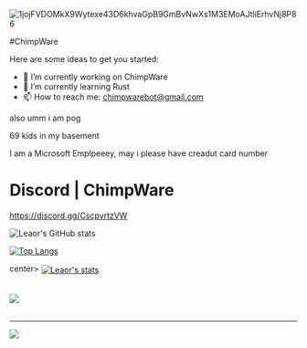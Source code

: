 ![1jojFVDOMkX9Wytexe43D6khvaGpB9GmBvNwXs1M3EMoAJtliErhvNj8P86](https://user-images.githubusercontent.com/74433811/112777301-dd801500-900f-11eb-81a6-aba3eee0b11c.png)

#ChimpWare

Here are some ideas to get you started:

- 🔭 I’m currently working on ChimpWare
- 🌱 I’m currently learning Rust
- 📫 How to reach me: chimpwarebot@gmail.com

                    
also umm i am pog

69 kids in my basement

I am a Microsoft Emplpeeey, may i please have creadut card number

# Discord | ChimpWare

https://discord.gg/CscpvrtzVW

![Leaor's GitHub stats](https://github-readme-stats.vercel.app/api?username=Leaor&show_icons=true&theme=radical)


[![Top Langs](https://github-readme-stats.vercel.app/api/top-langs/?username=Leaor)](https://github.com/Leaor/github-readme-stats)


center>
<a href="https://github.com/Leaor">
  <img align="center" src="https://github-readme-stats.vercel.app/api?username=Leaor&show_icons=true&include_all_commits=true&show_icons=true&title_color=fff&icon_color=79ff97&text_color=9f9f9f&bg_color=151515" alt="Leaor's stats" />
</a>	
<br><br>
<a href="https://github.com/Leaor?tab=repositories">
  <img align="center" src="https://github-readme-stats.vercel.app/api/top-langs/?username=Leaor&langs_count=8&layout=compact&show_icons=true&title_color=fff&icon_color=79ff97&text_color=9f9f9f&bg_color=151515" />
</a>
<br>
<br>
<hr>

<img src="https://komarev.com/ghpvc/?username=0x1CA3&style=flat-square">

</center>
